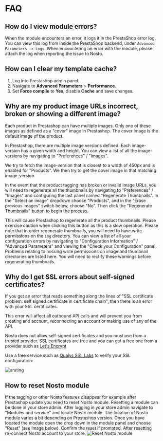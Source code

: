# FAQ

## How do I view module errors?

When the module encounters an error, it logs it in the PrestaShop error log. You can view this log from inside the PrestaShop backend, under `Advanced Parameters -> Logs`. When encountering an error with the module, please attach the log when reporting the issue to Nosto.

## How can I clear my template cache?

1. Log into Prestashop admin panel.
2. Navigate to **Advanced Parameters** &gt; **Performance**.
3. Set **Force compile** to **Yes**, disable **Cache** and save changes.

## Why are my product image URLs incorrect, broken or showing a different image?

Each product in Prestashop can have multiple images. Only one of these images as defined as a "cover" image in Prestashop. The cover image is the default image of the product.

In Prestashop, there are multiple image versions defined. Each image-version has a given width and height. You can view a list of all the image-versions by navigating to "Preferences" / "Images".

We try to fetch the image-version that is closest to a width of 450px and is enabled for "Products". We then try to get the cover image in that matching image-version.

In the event that the product tagging has broken or invalid image URLs, you will need to regenerate all the thumbnails by navigating to "Preferences" / "Images" and configuring the last panel named "Regenerate Thumbnails". In the "Select an image" dropdown choose "Products", and in the "Erase previous images" switch below, choose "No". Then click the "Regenerate Thumbnails" button to begin the process.

This will cause Prestashop to regenerate all the product thumbnails. Please exercise caution when clicking this button as this is a slow operation. Please note that in order regenerate thumbnails, you will need to have write permissions on the `img` directory. You can view a list of all your configuration errors by navigating to "Configuration Information" / "Advanced Parameters" and viewing the "Check your Configuration" panel. Problems relating to missing write permissions on image and thumbnail directories are listed here. You will need to rectify these warnings before regenerating thumbnails.

## Why do I get SSL errors about self-signed certificates?

If you get an error that reads something along the lines of "SSL certificate problem: self signed certificate in certificate chain", then there is an error with your SSL certificates.

This error will affect all outbound API calls and will prevent you from creating and account, reconnecting an account or making use of any of the API.

Nosto does not allow self-signed certificates and you must use from a trusted provider. SSL certificates are free and you can get a free one from a provider such as [Let's Encrypt ](https://letsencrypt.org/)

Use a free service such as [Qualys SSL Labs](https://www.ssllabs.com/ssltest/) to verify your SSL configuration:

![arating](https://cloud.githubusercontent.com/assets/327432/25840303/f80b447e-34a3-11e7-9696-4146257d0eee.png)

## How to reset Nosto module

If the tagging or other Nosto features disappear for example after Prestashop update you need to reset Nosto module. Resetting a module can be done in your store admin. After logging in your store admin navigate to "Modules and service" and locate Nosto module. The location of Nosto module varies a bit depending on Prestashop version. Once you have located the module open the drop down in the module panel and choose "Reset" \(see image below\). Confirm the reset if prompted. After resetting re-connect Nosto account to your store. ![Reset Nosto module](https://user-images.githubusercontent.com/15191701/32780631-b4f75a7e-c94a-11e7-8de3-1761beb959f5.png)

